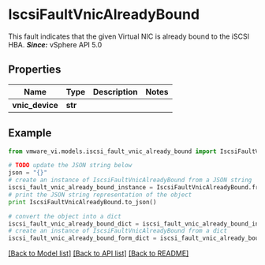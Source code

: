 # IscsiFaultVnicAlreadyBound

This fault indicates that the given Virtual NIC is already bound to the iSCSI HBA.  ***Since:*** vSphere API 5.0 

## Properties
Name | Type | Description | Notes
------------ | ------------- | ------------- | -------------
**vnic_device** | **str** |  | 

## Example

```python
from vmware_vi.models.iscsi_fault_vnic_already_bound import IscsiFaultVnicAlreadyBound

# TODO update the JSON string below
json = "{}"
# create an instance of IscsiFaultVnicAlreadyBound from a JSON string
iscsi_fault_vnic_already_bound_instance = IscsiFaultVnicAlreadyBound.from_json(json)
# print the JSON string representation of the object
print IscsiFaultVnicAlreadyBound.to_json()

# convert the object into a dict
iscsi_fault_vnic_already_bound_dict = iscsi_fault_vnic_already_bound_instance.to_dict()
# create an instance of IscsiFaultVnicAlreadyBound from a dict
iscsi_fault_vnic_already_bound_form_dict = iscsi_fault_vnic_already_bound.from_dict(iscsi_fault_vnic_already_bound_dict)
```
[[Back to Model list]](../README.md#documentation-for-models) [[Back to API list]](../README.md#documentation-for-api-endpoints) [[Back to README]](../README.md)


